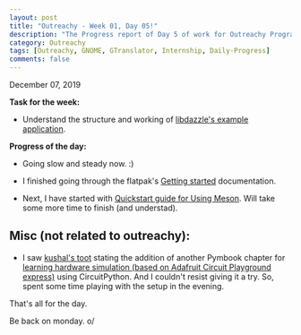 ```yaml
---
layout: post
title: "Outreachy - Week 01, Day 05!"
description: "The Progress report of Day 5 of work for Outreachy Program."
category: Outreachy
tags: [Outreachy, GNOME, GTranslator, Internship, Daily-Progress]
comments: false
---
```


December 07, 2019

**Task for the week:**

- Understand the structure and working of [libdazzle's example application](https://gitlab.gnome.org/GNOME/libdazzle/blob/master/examples/app).

**Progress of the day:**

- Going slow and steady now. :)

- I finished going through the flatpak's [Getting started](http://docs.flatpak.org/en/latest/index.html) documentation.

- Next, I have started with [Quickstart guide for Using Meson](https://mesonbuild.com/Quick-guide.html). Will take some more time to finish (and understad).

## Misc (not related to outreachy):

- I saw [kushal's toot](https://toots.dgplug.org/web/statuses/103266106665804488) stating the addition of another Pymbook chapter for [learning hardware simulation (based on Adafruit Circuit Playground express)](https://pymbook.readthedocs.io/en/latest/hardwaresimulation.html) using CircuitPython. And I couldn't resist giving it a try. So, spent some time playing with the setup in the evening.

That's all for the day.

Be back on monday. o/

